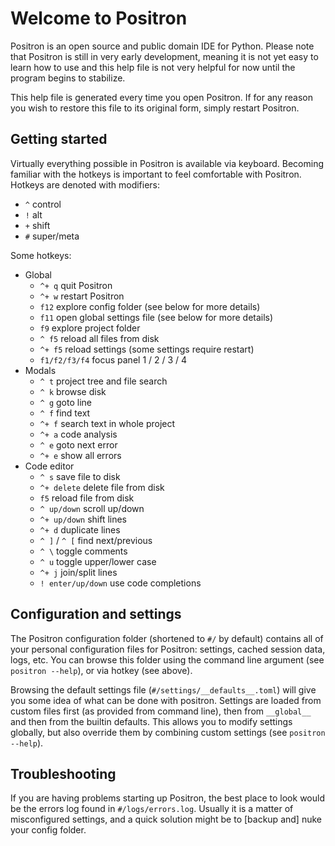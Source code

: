 # Welcome to Positron

Positron is an open source and public domain IDE for Python. Please note that Positron
is still in very early development, meaning it is not yet easy to learn how to use and
this help file is not very helpful for now until the program begins to stabilize.

This help file is generated every time you open Positron. If for any reason you wish to
restore this file to its original form, simply restart Positron.


## Getting started

Virtually everything possible in Positron is available via keyboard. Becoming familiar
with the hotkeys is important to feel comfortable with Positron. Hotkeys are denoted
with modifiers:
* `^` control
* `!` alt
* `+` shift
* `#` super/meta

Some hotkeys:
* Global
    * `^+ q`             quit Positron
    * `^+ w`             restart Positron
    * `f12`              explore config folder (see below for more details)
    * `f11`              open global settings file (see below for more details)
    * `f9`               explore project folder
    * `^ f5`             reload all files from disk
    * `^+ f5`            reload settings (some settings require restart)
    * `f1/f2/f3/f4`      focus panel 1 / 2 / 3 / 4
* Modals
    * `^ t`              project tree and file search
    * `^ k`              browse disk
    * `^ g`              goto line
    * `^ f`              find text
    * `^+ f`             search text in whole project
    * `^+ a`             code analysis
    * `^ e`              goto next error
    * `^+ e`             show all errors
* Code editor
    * `^ s`              save file to disk
    * `^+ delete`        delete file from disk
    * `f5`               reload file from disk
    * `^ up/down`        scroll up/down
    * `^+ up/down`       shift lines
    * `^+ d`             duplicate lines
    * `^ ]` / `^ [`      find next/previous
    * `^ \`              toggle comments
    * `^ u`              toggle upper/lower case
    * `^+ j`             join/split lines
    * `! enter/up/down`  use code completions


## Configuration and settings

The Positron configuration folder (shortened to `#/` by default) contains all of your
personal configuration files for Positron: settings, cached session data, logs, etc. You
can browse this folder using the command line argument (see `positron --help`), or via
hotkey (see above).

Browsing the default settings file (`#/settings/__defaults__.toml`) will give you some
idea of what can be done with positron. Settings are loaded from custom files first (as
provided from command line), then from `__global__` and then from the builtin defaults.
This allows you to modify settings globally, but also override them by combining custom
settings (see `positron --help`).


## Troubleshooting

If you are having problems starting up Positron, the best place to look would be the
errors log found in `#/logs/errors.log`. Usually it is a matter of misconfigured
settings, and a quick solution might be to [backup and] nuke your config folder.
